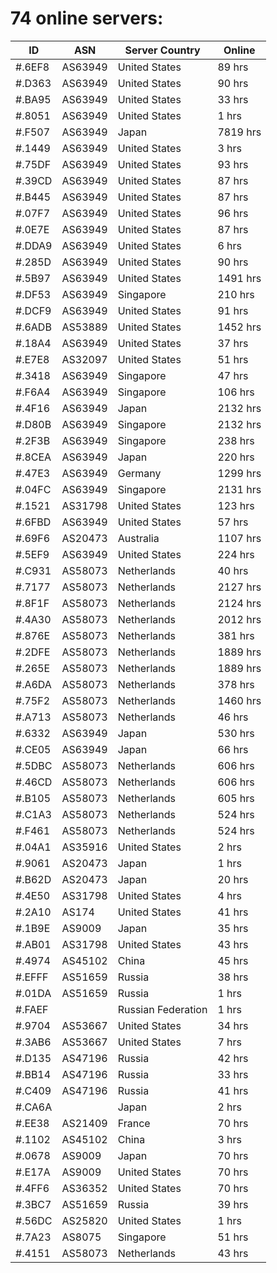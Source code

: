 # 74 online servers:

| ID | ASN | Server Country | Online |
| ------ | ------ | ------ | ------ |
| #.6EF8 | AS63949 | United States | 89 hrs |
| #.D363 | AS63949 | United States | 90 hrs |
| #.BA95 | AS63949 | United States | 33 hrs |
| #.8051 | AS63949 | United States | 1 hrs |
| #.F507 | AS63949 | Japan | 7819 hrs |
| #.1449 | AS63949 | United States | 3 hrs |
| #.75DF | AS63949 | United States | 93 hrs |
| #.39CD | AS63949 | United States | 87 hrs |
| #.B445 | AS63949 | United States | 87 hrs |
| #.07F7 | AS63949 | United States | 96 hrs |
| #.0E7E | AS63949 | United States | 87 hrs |
| #.DDA9 | AS63949 | United States | 6 hrs |
| #.285D | AS63949 | United States | 90 hrs |
| #.5B97 | AS63949 | United States | 1491 hrs |
| #.DF53 | AS63949 | Singapore | 210 hrs |
| #.DCF9 | AS63949 | United States | 91 hrs |
| #.6ADB | AS53889 | United States | 1452 hrs |
| #.18A4 | AS63949 | United States | 37 hrs |
| #.E7E8 | AS32097 | United States | 51 hrs |
| #.3418 | AS63949 | Singapore | 47 hrs |
| #.F6A4 | AS63949 | Singapore | 106 hrs |
| #.4F16 | AS63949 | Japan | 2132 hrs |
| #.D80B | AS63949 | Singapore | 2132 hrs |
| #.2F3B | AS63949 | Singapore | 238 hrs |
| #.8CEA | AS63949 | Japan | 220 hrs |
| #.47E3 | AS63949 | Germany | 1299 hrs |
| #.04FC | AS63949 | Singapore | 2131 hrs |
| #.1521 | AS31798 | United States | 123 hrs |
| #.6FBD | AS63949 | United States | 57 hrs |
| #.69F6 | AS20473 | Australia | 1107 hrs |
| #.5EF9 | AS63949 | United States | 224 hrs |
| #.C931 | AS58073 | Netherlands | 40 hrs |
| #.7177 | AS58073 | Netherlands | 2127 hrs |
| #.8F1F | AS58073 | Netherlands | 2124 hrs |
| #.4A30 | AS58073 | Netherlands | 2012 hrs |
| #.876E | AS58073 | Netherlands | 381 hrs |
| #.2DFE | AS58073 | Netherlands | 1889 hrs |
| #.265E | AS58073 | Netherlands | 1889 hrs |
| #.A6DA | AS58073 | Netherlands | 378 hrs |
| #.75F2 | AS58073 | Netherlands | 1460 hrs |
| #.A713 | AS58073 | Netherlands | 46 hrs |
| #.6332 | AS63949 | Japan | 530 hrs |
| #.CE05 | AS63949 | Japan | 66 hrs |
| #.5DBC | AS58073 | Netherlands | 606 hrs |
| #.46CD | AS58073 | Netherlands | 606 hrs |
| #.B105 | AS58073 | Netherlands | 605 hrs |
| #.C1A3 | AS58073 | Netherlands | 524 hrs |
| #.F461 | AS58073 | Netherlands | 524 hrs |
| #.04A1 | AS35916 | United States | 2 hrs |
| #.9061 | AS20473 | Japan | 1 hrs |
| #.B62D | AS20473 | Japan | 20 hrs |
| #.4E50 | AS31798 | United States | 4 hrs |
| #.2A10 | AS174 | United States | 41 hrs |
| #.1B9E | AS9009 | Japan | 35 hrs |
| #.AB01 | AS31798 | United States | 43 hrs |
| #.4974 | AS45102 | China | 45 hrs |
| #.EFFF | AS51659 | Russia | 38 hrs |
| #.01DA | AS51659 | Russia | 1 hrs |
| #.FAEF |  | Russian Federation | 1 hrs |
| #.9704 | AS53667 | United States | 34 hrs |
| #.3AB6 | AS53667 | United States | 7 hrs |
| #.D135 | AS47196 | Russia | 42 hrs |
| #.BB14 | AS47196 | Russia | 33 hrs |
| #.C409 | AS47196 | Russia | 41 hrs |
| #.CA6A |  | Japan | 2 hrs |
| #.EE38 | AS21409 | France | 70 hrs |
| #.1102 | AS45102 | China | 3 hrs |
| #.0678 | AS9009 | Japan | 70 hrs |
| #.E17A | AS9009 | United States | 70 hrs |
| #.4FF6 | AS36352 | United States | 70 hrs |
| #.3BC7 | AS51659 | Russia | 39 hrs |
| #.56DC | AS25820 | United States | 1 hrs |
| #.7A23 | AS8075 | Singapore | 51 hrs |
| #.4151 | AS58073 | Netherlands | 43 hrs |

